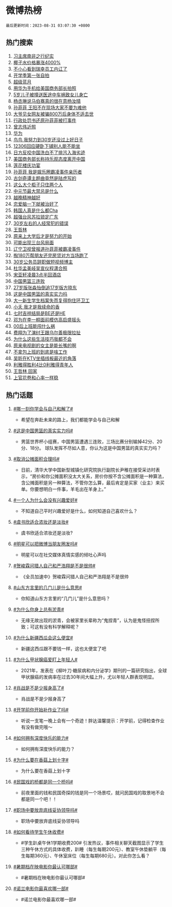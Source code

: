 # 微博热榜

`最后更新时间：2023-08-31 03:07:30 +0800`

## 热门搜索

1. [习主席南非之行纪实](https://m.weibo.cn/search?containerid=100103type%3D1%26t%3D10%26q%3D%23%E4%B9%A0%E4%B8%BB%E5%B8%AD%E5%8D%97%E9%9D%9E%E4%B9%8B%E8%A1%8C%E7%BA%AA%E5%AE%9E%23&stream_entry_id=51&isnewpage=1&extparam=seat%3D1%26c_type%3D51%26dgr%3D0%26stream_entry_id%3D51%26cate%3D10103%26pos%3D0%26filter_type%3Drealtimehot%26display_time%3D1693422448%26pre_seqid%3D169342244828602028185&luicode=10000011&lfid=106003type%253D25%2526t%253D3%2526disable_hot%253D1%2526filter_type%253Drealtimehot)
1. [椰子水价格暴涨4000%](https://m.weibo.cn/search?containerid=100103type%3D1%26t%3D10%26q%3D%23%E6%A4%B0%E5%AD%90%E6%B0%B4%E4%BB%B7%E6%A0%BC%E6%9A%B4%E6%B6%A84000%25%23&stream_entry_id=31&isnewpage=1&extparam=seat%3D1%26lcate%3D5001%26c_type%3D31%26flag%3D2%26q%3D%2523%25E6%25A4%25B0%25E5%25AD%2590%25E6%25B0%25B4%25E4%25BB%25B7%25E6%25A0%25BC%25E6%259A%25B4%25E6%25B6%25A84000%2525%2523%26dgr%3D0%26stream_entry_id%3D31%26realpos%3D1%26band_rank%3D1%26cate%3D5001%26pos%3D0%26filter_type%3Drealtimehot%26display_time%3D1693422448%26pre_seqid%3D169342244828602028185&luicode=10000011&lfid=106003type%253D25%2526t%253D3%2526disable_hot%253D1%2526filter_type%253Drealtimehot)
1. [不小心看到瑞幸员工内讧了](https://m.weibo.cn/search?containerid=100103type%3D1%26t%3D10%26q%3D%E4%B8%8D%E5%B0%8F%E5%BF%83%E7%9C%8B%E5%88%B0%E7%91%9E%E5%B9%B8%E5%91%98%E5%B7%A5%E5%86%85%E8%AE%A7%E4%BA%86&stream_entry_id=31&isnewpage=1&extparam=seat%3D1%26lcate%3D5001%26c_type%3D31%26flag%3D2%26q%3D%25E4%25B8%258D%25E5%25B0%258F%25E5%25BF%2583%25E7%259C%258B%25E5%2588%25B0%25E7%2591%259E%25E5%25B9%25B8%25E5%2591%2598%25E5%25B7%25A5%25E5%2586%2585%25E8%25AE%25A7%25E4%25BA%2586%26dgr%3D0%26stream_entry_id%3D31%26realpos%3D2%26band_rank%3D2%26cate%3D5001%26pos%3D1%26filter_type%3Drealtimehot%26display_time%3D1693422448%26pre_seqid%3D169342244828602028185&luicode=10000011&lfid=106003type%253D25%2526t%253D3%2526disable_hot%253D1%2526filter_type%253Drealtimehot)
1. [开学季第一张自拍](https://m.weibo.cn/search?containerid=100103type%3D1%26t%3D10%26q%3D%23%E5%BC%80%E5%AD%A6%E5%AD%A3%E7%AC%AC%E4%B8%80%E5%BC%A0%E8%87%AA%E6%8B%8D%23&stream_entry_id=31&isnewpage=1&extparam=seat%3D1%26lcate%3D5001%26c_type%3D31%26flag%3D0%26q%3D%2523%25E5%25BC%2580%25E5%25AD%25A6%25E5%25AD%25A3%25E7%25AC%25AC%25E4%25B8%2580%25E5%25BC%25A0%25E8%2587%25AA%25E6%258B%258D%2523%26dgr%3D0%26stream_entry_id%3D31%26realpos%3D3%26band_rank%3D3%26cate%3D5001%26pos%3D2%26filter_type%3Drealtimehot%26display_time%3D1693422448%26pre_seqid%3D169342244828602028185&luicode=10000011&lfid=106003type%253D25%2526t%253D3%2526disable_hot%253D1%2526filter_type%253Drealtimehot)
1. [超级蓝月](https://m.weibo.cn/search?containerid=100103type%3D1%26t%3D10%26q%3D%23%E8%B6%85%E7%BA%A7%E8%93%9D%E6%9C%88%23&stream_entry_id=31&isnewpage=1&extparam=seat%3D1%26lcate%3D5001%26c_type%3D31%26flag%3D16%26q%3D%2523%25E8%25B6%2585%25E7%25BA%25A7%25E8%2593%259D%25E6%259C%2588%2523%26dgr%3D0%26stream_entry_id%3D31%26realpos%3D4%26band_rank%3D4%26cate%3D5001%26pos%3D3%26filter_type%3Drealtimehot%26display_time%3D1693422448%26pre_seqid%3D169342244828602028185&luicode=10000011&lfid=106003type%253D25%2526t%253D3%2526disable_hot%253D1%2526filter_type%253Drealtimehot)
1. [用华为手机给美国商务部长拍照](https://m.weibo.cn/search?containerid=100103type%3D1%26t%3D10%26q%3D%23%E7%94%A8%E5%8D%8E%E4%B8%BA%E6%89%8B%E6%9C%BA%E7%BB%99%E7%BE%8E%E5%9B%BD%E5%95%86%E5%8A%A1%E9%83%A8%E9%95%BF%E6%8B%8D%E7%85%A7%23&stream_entry_id=31&isnewpage=1&extparam=seat%3D1%26lcate%3D5001%26c_type%3D31%26flag%3D0%26q%3D%2523%25E7%2594%25A8%25E5%258D%258E%25E4%25B8%25BA%25E6%2589%258B%25E6%259C%25BA%25E7%25BB%2599%25E7%25BE%258E%25E5%259B%25BD%25E5%2595%2586%25E5%258A%25A1%25E9%2583%25A8%25E9%2595%25BF%25E6%258B%258D%25E7%2585%25A7%2523%26dgr%3D0%26stream_entry_id%3D31%26realpos%3D5%26band_rank%3D5%26cate%3D5001%26pos%3D4%26filter_type%3Drealtimehot%26display_time%3D1693422448%26pre_seqid%3D169342244828602028185&luicode=10000011&lfid=106003type%253D25%2526t%253D3%2526disable_hot%253D1%2526filter_type%253Drealtimehot)
1. [5岁儿子被撞送医途中车祸致女儿身亡](https://m.weibo.cn/search?containerid=100103type%3D1%26t%3D10%26q%3D%235%E5%B2%81%E5%84%BF%E5%AD%90%E8%A2%AB%E6%92%9E%E9%80%81%E5%8C%BB%E9%80%94%E4%B8%AD%E8%BD%A6%E7%A5%B8%E8%87%B4%E5%A5%B3%E5%84%BF%E8%BA%AB%E4%BA%A1%23&stream_entry_id=31&isnewpage=1&extparam=seat%3D1%26lcate%3D5001%26c_type%3D31%26flag%3D2%26q%3D%25235%25E5%25B2%2581%25E5%2584%25BF%25E5%25AD%2590%25E8%25A2%25AB%25E6%2592%259E%25E9%2580%2581%25E5%258C%25BB%25E9%2580%2594%25E4%25B8%25AD%25E8%25BD%25A6%25E7%25A5%25B8%25E8%2587%25B4%25E5%25A5%25B3%25E5%2584%25BF%25E8%25BA%25AB%25E4%25BA%25A1%2523%26dgr%3D0%26stream_entry_id%3D31%26realpos%3D6%26band_rank%3D6%26cate%3D5001%26pos%3D5%26filter_type%3Drealtimehot%26display_time%3D1693422448%26pre_seqid%3D169342244828602028185&luicode=10000011&lfid=106003type%253D25%2526t%253D3%2526disable_hot%253D1%2526filter_type%253Drealtimehot)
1. [杨丞琳说马伯骞真的很在意杨汝晴](https://m.weibo.cn/search?containerid=100103type%3D1%26t%3D10%26q%3D%23%E6%9D%A8%E4%B8%9E%E7%90%B3%E8%AF%B4%E9%A9%AC%E4%BC%AF%E9%AA%9E%E7%9C%9F%E7%9A%84%E5%BE%88%E5%9C%A8%E6%84%8F%E6%9D%A8%E6%B1%9D%E6%99%B4%23&stream_entry_id=31&isnewpage=1&extparam=seat%3D1%26lcate%3D5001%26c_type%3D31%26flag%3D2%26q%3D%2523%25E6%259D%25A8%25E4%25B8%259E%25E7%2590%25B3%25E8%25AF%25B4%25E9%25A9%25AC%25E4%25BC%25AF%25E9%25AA%259E%25E7%259C%259F%25E7%259A%2584%25E5%25BE%2588%25E5%259C%25A8%25E6%2584%258F%25E6%259D%25A8%25E6%25B1%259D%25E6%2599%25B4%2523%26dgr%3D0%26stream_entry_id%3D31%26realpos%3D7%26band_rank%3D7%26cate%3D5001%26pos%3D6%26filter_type%3Drealtimehot%26display_time%3D1693422448%26pre_seqid%3D169342244828602028185&luicode=10000011&lfid=106003type%253D25%2526t%253D3%2526disable_hot%253D1%2526filter_type%253Drealtimehot)
1. [孙菲菲 王阳不在现场大家不要为难他](https://m.weibo.cn/search?containerid=100103type%3D1%26t%3D10%26q%3D%E5%AD%99%E8%8F%B2%E8%8F%B2+%E7%8E%8B%E9%98%B3%E4%B8%8D%E5%9C%A8%E7%8E%B0%E5%9C%BA%E5%A4%A7%E5%AE%B6%E4%B8%8D%E8%A6%81%E4%B8%BA%E9%9A%BE%E4%BB%96&stream_entry_id=31&isnewpage=1&extparam=seat%3D1%26lcate%3D5001%26c_type%3D31%26flag%3D0%26q%3D%25E5%25AD%2599%25E8%258F%25B2%25E8%258F%25B2%2520%25E7%258E%258B%25E9%2598%25B3%25E4%25B8%258D%25E5%259C%25A8%25E7%258E%25B0%25E5%259C%25BA%25E5%25A4%25A7%25E5%25AE%25B6%25E4%25B8%258D%25E8%25A6%2581%25E4%25B8%25BA%25E9%259A%25BE%25E4%25BB%2596%26dgr%3D0%26stream_entry_id%3D31%26realpos%3D8%26band_rank%3D8%26cate%3D5001%26pos%3D7%26filter_type%3Drealtimehot%26display_time%3D1693422448%26pre_seqid%3D169342244828602028185&luicode=10000011&lfid=106003type%253D25%2526t%253D3%2526disable_hot%253D1%2526filter_type%253Drealtimehot)
1. [大爷见女网友被骗800万后身体不适去世](https://m.weibo.cn/search?containerid=100103type%3D1%26t%3D10%26q%3D%23%E5%A4%A7%E7%88%B7%E8%A7%81%E5%A5%B3%E7%BD%91%E5%8F%8B%E8%A2%AB%E9%AA%97800%E4%B8%87%E5%90%8E%E8%BA%AB%E4%BD%93%E4%B8%8D%E9%80%82%E5%8E%BB%E4%B8%96%23&stream_entry_id=31&isnewpage=1&extparam=seat%3D1%26lcate%3D5001%26c_type%3D31%26flag%3D0%26q%3D%2523%25E5%25A4%25A7%25E7%2588%25B7%25E8%25A7%2581%25E5%25A5%25B3%25E7%25BD%2591%25E5%258F%258B%25E8%25A2%25AB%25E9%25AA%2597800%25E4%25B8%2587%25E5%2590%258E%25E8%25BA%25AB%25E4%25BD%2593%25E4%25B8%258D%25E9%2580%2582%25E5%258E%25BB%25E4%25B8%2596%2523%26dgr%3D0%26stream_entry_id%3D31%26realpos%3D9%26band_rank%3D9%26cate%3D5001%26pos%3D8%26filter_type%3Drealtimehot%26display_time%3D1693422448%26pre_seqid%3D169342244828602028185&luicode=10000011&lfid=106003type%253D25%2526t%253D3%2526disable_hot%253D1%2526filter_type%253Drealtimehot)
1. [行政处罚书还原孙菲菲被打事件](https://m.weibo.cn/search?containerid=100103type%3D1%26t%3D10%26q%3D%23%E8%A1%8C%E6%94%BF%E5%A4%84%E7%BD%9A%E4%B9%A6%E8%BF%98%E5%8E%9F%E5%AD%99%E8%8F%B2%E8%8F%B2%E8%A2%AB%E6%89%93%E4%BA%8B%E4%BB%B6%23&stream_entry_id=31&isnewpage=1&extparam=seat%3D1%26lcate%3D5001%26c_type%3D31%26flag%3D0%26q%3D%2523%25E8%25A1%258C%25E6%2594%25BF%25E5%25A4%2584%25E7%25BD%259A%25E4%25B9%25A6%25E8%25BF%2598%25E5%258E%259F%25E5%25AD%2599%25E8%258F%25B2%25E8%258F%25B2%25E8%25A2%25AB%25E6%2589%2593%25E4%25BA%258B%25E4%25BB%25B6%2523%26dgr%3D0%26stream_entry_id%3D31%26realpos%3D10%26band_rank%3D10%26cate%3D5001%26pos%3D9%26filter_type%3Drealtimehot%26display_time%3D1693422448%26pre_seqid%3D169342244828602028185&luicode=10000011&lfid=106003type%253D25%2526t%253D3%2526disable_hot%253D1%2526filter_type%253Drealtimehot)
1. [曾志伟近照](https://m.weibo.cn/search?containerid=100103type%3D1%26t%3D10%26q%3D%E6%9B%BE%E5%BF%97%E4%BC%9F%E8%BF%91%E7%85%A7&stream_entry_id=31&isnewpage=1&extparam=seat%3D1%26lcate%3D5001%26c_type%3D31%26flag%3D2%26q%3D%25E6%259B%25BE%25E5%25BF%2597%25E4%25BC%259F%25E8%25BF%2591%25E7%2585%25A7%26dgr%3D0%26stream_entry_id%3D31%26realpos%3D11%26band_rank%3D11%26cate%3D5001%26pos%3D10%26filter_type%3Drealtimehot%26display_time%3D1693422448%26pre_seqid%3D169342244828602028185&luicode=10000011&lfid=106003type%253D25%2526t%253D3%2526disable_hot%253D1%2526filter_type%253Drealtimehot)
1. [华为](https://m.weibo.cn/search?containerid=100103type%3D1%26t%3D10%26q%3D%E5%8D%8E%E4%B8%BA&stream_entry_id=31&isnewpage=1&extparam=seat%3D1%26lcate%3D5001%26c_type%3D31%26flag%3D0%26q%3D%25E5%258D%258E%25E4%25B8%25BA%26dgr%3D0%26stream_entry_id%3D31%26realpos%3D12%26band_rank%3D12%26cate%3D5001%26pos%3D11%26filter_type%3Drealtimehot%26display_time%3D1693422448%26pre_seqid%3D169342244828602028185&luicode=10000011&lfid=106003type%253D25%2526t%253D3%2526disable_hot%253D1%2526filter_type%253Drealtimehot)
1. [鸟鸟 我努力到30岁还没过上好日子](https://m.weibo.cn/search?containerid=100103type%3D1%26t%3D10%26q%3D%E9%B8%9F%E9%B8%9F+%E6%88%91%E5%8A%AA%E5%8A%9B%E5%88%B030%E5%B2%81%E8%BF%98%E6%B2%A1%E8%BF%87%E4%B8%8A%E5%A5%BD%E6%97%A5%E5%AD%90&stream_entry_id=31&isnewpage=1&extparam=seat%3D1%26lcate%3D5001%26c_type%3D31%26flag%3D0%26q%3D%25E9%25B8%259F%25E9%25B8%259F%2520%25E6%2588%2591%25E5%258A%25AA%25E5%258A%259B%25E5%2588%25B030%25E5%25B2%2581%25E8%25BF%2598%25E6%25B2%25A1%25E8%25BF%2587%25E4%25B8%258A%25E5%25A5%25BD%25E6%2597%25A5%25E5%25AD%2590%26dgr%3D0%26stream_entry_id%3D31%26realpos%3D13%26band_rank%3D13%26cate%3D5001%26pos%3D12%26filter_type%3Drealtimehot%26display_time%3D1693422448%26pre_seqid%3D169342244828602028185&luicode=10000011&lfid=106003type%253D25%2526t%253D3%2526disable_hot%253D1%2526filter_type%253Drealtimehot)
1. [12306回应硬卧下铺别人能不能坐](https://m.weibo.cn/search?containerid=100103type%3D1%26t%3D10%26q%3D%2312306%E5%9B%9E%E5%BA%94%E7%A1%AC%E5%8D%A7%E4%B8%8B%E9%93%BA%E5%88%AB%E4%BA%BA%E8%83%BD%E4%B8%8D%E8%83%BD%E5%9D%90%23&stream_entry_id=31&isnewpage=1&extparam=seat%3D1%26lcate%3D5001%26c_type%3D31%26flag%3D0%26q%3D%252312306%25E5%259B%259E%25E5%25BA%2594%25E7%25A1%25AC%25E5%258D%25A7%25E4%25B8%258B%25E9%2593%25BA%25E5%2588%25AB%25E4%25BA%25BA%25E8%2583%25BD%25E4%25B8%258D%25E8%2583%25BD%25E5%259D%2590%2523%26dgr%3D0%26stream_entry_id%3D31%26realpos%3D14%26band_rank%3D14%26cate%3D5001%26pos%3D13%26filter_type%3Drealtimehot%26display_time%3D1693422448%26pre_seqid%3D169342244828602028185&luicode=10000011&lfid=106003type%253D25%2526t%253D3%2526disable_hot%253D1%2526filter_type%253Drealtimehot)
1. [日方反咬中国洗白不了排污入海劣迹](https://m.weibo.cn/search?containerid=100103type%3D1%26t%3D10%26q%3D%23%E6%97%A5%E6%96%B9%E5%8F%8D%E5%92%AC%E4%B8%AD%E5%9B%BD%E6%B4%97%E7%99%BD%E4%B8%8D%E4%BA%86%E6%8E%92%E6%B1%A1%E5%85%A5%E6%B5%B7%E5%8A%A3%E8%BF%B9%23&stream_entry_id=31&isnewpage=1&extparam=seat%3D1%26lcate%3D5001%26c_type%3D31%26flag%3D0%26q%3D%2523%25E6%2597%25A5%25E6%2596%25B9%25E5%258F%258D%25E5%2592%25AC%25E4%25B8%25AD%25E5%259B%25BD%25E6%25B4%2597%25E7%2599%25BD%25E4%25B8%258D%25E4%25BA%2586%25E6%258E%2592%25E6%25B1%25A1%25E5%2585%25A5%25E6%25B5%25B7%25E5%258A%25A3%25E8%25BF%25B9%2523%26dgr%3D0%26stream_entry_id%3D31%26realpos%3D15%26band_rank%3D15%26cate%3D5001%26pos%3D14%26filter_type%3Drealtimehot%26display_time%3D1693422448%26pre_seqid%3D169342244828602028185&luicode=10000011&lfid=106003type%253D25%2526t%253D3%2526disable_hot%253D1%2526filter_type%253Drealtimehot)
1. [美国商务部长称持乐观态度离开中国](https://m.weibo.cn/search?containerid=100103type%3D1%26t%3D10%26q%3D%23%E7%BE%8E%E5%9B%BD%E5%95%86%E5%8A%A1%E9%83%A8%E9%95%BF%E7%A7%B0%E6%8C%81%E4%B9%90%E8%A7%82%E6%80%81%E5%BA%A6%E7%A6%BB%E5%BC%80%E4%B8%AD%E5%9B%BD%23&stream_entry_id=31&isnewpage=1&extparam=seat%3D1%26lcate%3D5001%26c_type%3D31%26flag%3D0%26q%3D%2523%25E7%25BE%258E%25E5%259B%25BD%25E5%2595%2586%25E5%258A%25A1%25E9%2583%25A8%25E9%2595%25BF%25E7%25A7%25B0%25E6%258C%2581%25E4%25B9%2590%25E8%25A7%2582%25E6%2580%2581%25E5%25BA%25A6%25E7%25A6%25BB%25E5%25BC%2580%25E4%25B8%25AD%25E5%259B%25BD%2523%26dgr%3D0%26stream_entry_id%3D31%26realpos%3D16%26band_rank%3D16%26cate%3D5001%26pos%3D15%26filter_type%3Drealtimehot%26display_time%3D1693422448%26pre_seqid%3D169342244828602028185&luicode=10000011&lfid=106003type%253D25%2526t%253D3%2526disable_hot%253D1%2526filter_type%253Drealtimehot)
1. [莲花楼庆功宴](https://m.weibo.cn/search?containerid=100103type%3D1%26t%3D10%26q%3D%E8%8E%B2%E8%8A%B1%E6%A5%BC%E5%BA%86%E5%8A%9F%E5%AE%B4&stream_entry_id=31&isnewpage=1&extparam=seat%3D1%26lcate%3D5001%26c_type%3D31%26flag%3D0%26q%3D%25E8%258E%25B2%25E8%258A%25B1%25E6%25A5%25BC%25E5%25BA%2586%25E5%258A%259F%25E5%25AE%25B4%26dgr%3D0%26stream_entry_id%3D31%26realpos%3D17%26band_rank%3D17%26cate%3D5001%26pos%3D16%26filter_type%3Drealtimehot%26display_time%3D1693422448%26pre_seqid%3D169342244828602028185&luicode=10000011&lfid=106003type%253D25%2526t%253D3%2526disable_hot%253D1%2526filter_type%253Drealtimehot)
1. [孙菲菲 我是娱乐圈霸凌事件亲历者](https://m.weibo.cn/search?containerid=100103type%3D1%26t%3D10%26q%3D%E5%AD%99%E8%8F%B2%E8%8F%B2+%E6%88%91%E6%98%AF%E5%A8%B1%E4%B9%90%E5%9C%88%E9%9C%B8%E5%87%8C%E4%BA%8B%E4%BB%B6%E4%BA%B2%E5%8E%86%E8%80%85&stream_entry_id=31&isnewpage=1&extparam=seat%3D1%26lcate%3D5001%26c_type%3D31%26flag%3D0%26q%3D%25E5%25AD%2599%25E8%258F%25B2%25E8%258F%25B2%2520%25E6%2588%2591%25E6%2598%25AF%25E5%25A8%25B1%25E4%25B9%2590%25E5%259C%2588%25E9%259C%25B8%25E5%2587%258C%25E4%25BA%258B%25E4%25BB%25B6%25E4%25BA%25B2%25E5%258E%2586%25E8%2580%2585%26dgr%3D0%26stream_entry_id%3D31%26realpos%3D18%26band_rank%3D18%26cate%3D5001%26pos%3D17%26filter_type%3Drealtimehot%26display_time%3D1693422448%26pre_seqid%3D169342244828602028185&luicode=10000011&lfid=106003type%253D25%2526t%253D3%2526disable_hot%253D1%2526filter_type%253Drealtimehot)
1. [古剑奇谭主题曲竟然是陆虎写的](https://m.weibo.cn/search?containerid=100103type%3D1%26t%3D10%26q%3D%E5%8F%A4%E5%89%91%E5%A5%87%E8%B0%AD%E4%B8%BB%E9%A2%98%E6%9B%B2%E7%AB%9F%E7%84%B6%E6%98%AF%E9%99%86%E8%99%8E%E5%86%99%E7%9A%84&stream_entry_id=31&isnewpage=1&extparam=seat%3D1%26lcate%3D5001%26c_type%3D31%26flag%3D0%26q%3D%25E5%258F%25A4%25E5%2589%2591%25E5%25A5%2587%25E8%25B0%25AD%25E4%25B8%25BB%25E9%25A2%2598%25E6%259B%25B2%25E7%25AB%259F%25E7%2584%25B6%25E6%2598%25AF%25E9%2599%2586%25E8%2599%258E%25E5%2586%2599%25E7%259A%2584%26dgr%3D0%26stream_entry_id%3D31%26realpos%3D19%26band_rank%3D19%26cate%3D5001%26pos%3D18%26filter_type%3Drealtimehot%26display_time%3D1693422448%26pre_seqid%3D169342244828602028185&luicode=10000011&lfid=106003type%253D25%2526t%253D3%2526disable_hot%253D1%2526filter_type%253Drealtimehot)
1. [这么大个柜子只住两个人](https://m.weibo.cn/search?containerid=100103type%3D1%26t%3D10%26q%3D%23%E8%BF%99%E4%B9%88%E5%A4%A7%E4%B8%AA%E6%9F%9C%E5%AD%90%E5%8F%AA%E4%BD%8F%E4%B8%A4%E4%B8%AA%E4%BA%BA%23&stream_entry_id=31&isnewpage=1&extparam=seat%3D1%26lcate%3D5001%26c_type%3D31%26flag%3D0%26q%3D%2523%25E8%25BF%2599%25E4%25B9%2588%25E5%25A4%25A7%25E4%25B8%25AA%25E6%259F%259C%25E5%25AD%2590%25E5%258F%25AA%25E4%25BD%258F%25E4%25B8%25A4%25E4%25B8%25AA%25E4%25BA%25BA%2523%26dgr%3D0%26stream_entry_id%3D31%26realpos%3D20%26band_rank%3D20%26cate%3D5001%26pos%3D19%26filter_type%3Drealtimehot%26display_time%3D1693422448%26pre_seqid%3D169342244828602028185&luicode=10000011&lfid=106003type%253D25%2526t%253D3%2526disable_hot%253D1%2526filter_type%253Drealtimehot)
1. [中元节最大禁忌是什么](https://m.weibo.cn/search?containerid=100103type%3D1%26t%3D10%26q%3D%E4%B8%AD%E5%85%83%E8%8A%82%E6%9C%80%E5%A4%A7%E7%A6%81%E5%BF%8C%E6%98%AF%E4%BB%80%E4%B9%88&stream_entry_id=31&isnewpage=1&extparam=seat%3D1%26lcate%3D5001%26c_type%3D31%26flag%3D0%26q%3D%25E4%25B8%25AD%25E5%2585%2583%25E8%258A%2582%25E6%259C%2580%25E5%25A4%25A7%25E7%25A6%2581%25E5%25BF%258C%25E6%2598%25AF%25E4%25BB%2580%25E4%25B9%2588%26dgr%3D0%26stream_entry_id%3D31%26realpos%3D21%26band_rank%3D21%26cate%3D5001%26pos%3D20%26filter_type%3Drealtimehot%26display_time%3D1693422448%26pre_seqid%3D169342244828602028185&luicode=10000011&lfid=106003type%253D25%2526t%253D3%2526disable_hot%253D1%2526filter_type%253Drealtimehot)
1. [越晚精神越好](https://m.weibo.cn/search?containerid=100103type%3D1%26t%3D10%26q%3D%E8%B6%8A%E6%99%9A%E7%B2%BE%E7%A5%9E%E8%B6%8A%E5%A5%BD&stream_entry_id=31&isnewpage=1&extparam=seat%3D1%26lcate%3D5001%26c_type%3D31%26flag%3D0%26q%3D%25E8%25B6%258A%25E6%2599%259A%25E7%25B2%25BE%25E7%25A5%259E%25E8%25B6%258A%25E5%25A5%25BD%26dgr%3D0%26stream_entry_id%3D31%26realpos%3D22%26band_rank%3D22%26cate%3D5001%26pos%3D21%26filter_type%3Drealtimehot%26display_time%3D1693422448%26pre_seqid%3D169342244828602028185&luicode=10000011&lfid=106003type%253D25%2526t%253D3%2526disable_hot%253D1%2526filter_type%253Drealtimehot)
1. [恋爱脑一下就被治好了](https://m.weibo.cn/search?containerid=100103type%3D1%26t%3D10%26q%3D%E6%81%8B%E7%88%B1%E8%84%91%E4%B8%80%E4%B8%8B%E5%B0%B1%E8%A2%AB%E6%B2%BB%E5%A5%BD%E4%BA%86&stream_entry_id=31&isnewpage=1&extparam=seat%3D1%26lcate%3D5001%26c_type%3D31%26flag%3D0%26q%3D%25E6%2581%258B%25E7%2588%25B1%25E8%2584%2591%25E4%25B8%2580%25E4%25B8%258B%25E5%25B0%25B1%25E8%25A2%25AB%25E6%25B2%25BB%25E5%25A5%25BD%25E4%25BA%2586%26dgr%3D0%26stream_entry_id%3D31%26realpos%3D23%26band_rank%3D23%26cate%3D5001%26pos%3D22%26filter_type%3Drealtimehot%26display_time%3D1693422448%26pre_seqid%3D169342244828602028185&luicode=10000011&lfid=106003type%253D25%2526t%253D3%2526disable_hot%253D1%2526filter_type%253Drealtimehot)
1. [韩国人真是什么都Cha](https://m.weibo.cn/search?containerid=100103type%3D1%26t%3D10%26q%3D%E9%9F%A9%E5%9B%BD%E4%BA%BA%E7%9C%9F%E6%98%AF%E4%BB%80%E4%B9%88%E9%83%BDCha&stream_entry_id=31&isnewpage=1&extparam=seat%3D1%26lcate%3D5001%26c_type%3D31%26flag%3D0%26q%3D%25E9%259F%25A9%25E5%259B%25BD%25E4%25BA%25BA%25E7%259C%259F%25E6%2598%25AF%25E4%25BB%2580%25E4%25B9%2588%25E9%2583%25BDCha%26dgr%3D0%26stream_entry_id%3D31%26realpos%3D24%26band_rank%3D24%26cate%3D5001%26pos%3D23%26filter_type%3Drealtimehot%26display_time%3D1693422448%26pre_seqid%3D169342244828602028185&luicode=10000011&lfid=106003type%253D25%2526t%253D3%2526disable_hot%253D1%2526filter_type%253Drealtimehot)
1. [超强台风苏拉锁定广东](https://m.weibo.cn/search?containerid=100103type%3D1%26t%3D10%26q%3D%23%E8%B6%85%E5%BC%BA%E5%8F%B0%E9%A3%8E%E8%8B%8F%E6%8B%89%E9%94%81%E5%AE%9A%E5%B9%BF%E4%B8%9C%23&stream_entry_id=31&isnewpage=1&extparam=seat%3D1%26lcate%3D5001%26c_type%3D31%26flag%3D0%26q%3D%2523%25E8%25B6%2585%25E5%25BC%25BA%25E5%258F%25B0%25E9%25A3%258E%25E8%258B%258F%25E6%258B%2589%25E9%2594%2581%25E5%25AE%259A%25E5%25B9%25BF%25E4%25B8%259C%2523%26dgr%3D0%26stream_entry_id%3D31%26realpos%3D25%26band_rank%3D25%26cate%3D5001%26pos%3D24%26filter_type%3Drealtimehot%26display_time%3D1693422448%26pre_seqid%3D169342244828602028185&luicode=10000011&lfid=106003type%253D25%2526t%253D3%2526disable_hot%253D1%2526filter_type%253Drealtimehot)
1. [30岁左右的人经常犯的错误](https://m.weibo.cn/search?containerid=100103type%3D1%26t%3D10%26q%3D30%E5%B2%81%E5%B7%A6%E5%8F%B3%E7%9A%84%E4%BA%BA%E7%BB%8F%E5%B8%B8%E7%8A%AF%E7%9A%84%E9%94%99%E8%AF%AF&stream_entry_id=31&isnewpage=1&extparam=seat%3D1%26lcate%3D5001%26c_type%3D31%26flag%3D0%26q%3D30%25E5%25B2%2581%25E5%25B7%25A6%25E5%258F%25B3%25E7%259A%2584%25E4%25BA%25BA%25E7%25BB%258F%25E5%25B8%25B8%25E7%258A%25AF%25E7%259A%2584%25E9%2594%2599%25E8%25AF%25AF%26dgr%3D0%26stream_entry_id%3D31%26realpos%3D26%26band_rank%3D26%26cate%3D5001%26pos%3D25%26filter_type%3Drealtimehot%26display_time%3D1693422448%26pre_seqid%3D169342244828602028185&luicode=10000011&lfid=106003type%253D25%2526t%253D3%2526disable_hot%253D1%2526filter_type%253Drealtimehot)
1. [王哲林](https://m.weibo.cn/search?containerid=100103type%3D1%26t%3D10%26q%3D%E7%8E%8B%E5%93%B2%E6%9E%97&stream_entry_id=31&isnewpage=1&extparam=seat%3D1%26lcate%3D5001%26c_type%3D31%26flag%3D0%26q%3D%25E7%258E%258B%25E5%2593%25B2%25E6%259E%2597%26dgr%3D0%26stream_entry_id%3D31%26realpos%3D27%26band_rank%3D27%26cate%3D5001%26pos%3D26%26filter_type%3Drealtimehot%26display_time%3D1693422448%26pre_seqid%3D169342244828602028185&luicode=10000011&lfid=106003type%253D25%2526t%253D3%2526disable_hot%253D1%2526filter_type%253Drealtimehot)
1. [原来上大学后才是努力的开始](https://m.weibo.cn/search?containerid=100103type%3D1%26t%3D10%26q%3D%23%E5%8E%9F%E6%9D%A5%E4%B8%8A%E5%A4%A7%E5%AD%A6%E5%90%8E%E6%89%8D%E6%98%AF%E5%8A%AA%E5%8A%9B%E7%9A%84%E5%BC%80%E5%A7%8B%23&stream_entry_id=31&isnewpage=1&extparam=seat%3D1%26lcate%3D5001%26c_type%3D31%26flag%3D1%26q%3D%2523%25E5%258E%259F%25E6%259D%25A5%25E4%25B8%258A%25E5%25A4%25A7%25E5%25AD%25A6%25E5%2590%258E%25E6%2589%258D%25E6%2598%25AF%25E5%258A%25AA%25E5%258A%259B%25E7%259A%2584%25E5%25BC%2580%25E5%25A7%258B%2523%26dgr%3D0%26stream_entry_id%3D31%26realpos%3D28%26band_rank%3D28%26cate%3D5001%26pos%3D27%26filter_type%3Drealtimehot%26display_time%3D1693422448%26pre_seqid%3D169342244828602028185&luicode=10000011&lfid=106003type%253D25%2526t%253D3%2526disable_hot%253D1%2526filter_type%253Drealtimehot)
1. [可能出现三台风局面](https://m.weibo.cn/search?containerid=100103type%3D1%26t%3D10%26q%3D%23%E5%8F%AF%E8%83%BD%E5%87%BA%E7%8E%B0%E4%B8%89%E5%8F%B0%E9%A3%8E%E5%B1%80%E9%9D%A2%23&stream_entry_id=31&isnewpage=1&extparam=seat%3D1%26lcate%3D5001%26c_type%3D31%26flag%3D0%26q%3D%2523%25E5%258F%25AF%25E8%2583%25BD%25E5%2587%25BA%25E7%258E%25B0%25E4%25B8%2589%25E5%258F%25B0%25E9%25A3%258E%25E5%25B1%2580%25E9%259D%25A2%2523%26dgr%3D0%26stream_entry_id%3D31%26realpos%3D29%26band_rank%3D29%26cate%3D5001%26pos%3D28%26filter_type%3Drealtimehot%26display_time%3D1693422448%26pre_seqid%3D169342244828602028185&luicode=10000011&lfid=106003type%253D25%2526t%253D3%2526disable_hot%253D1%2526filter_type%253Drealtimehot)
1. [辽宁卫视曾报道孙菲菲被霸凌事件](https://m.weibo.cn/search?containerid=100103type%3D1%26t%3D10%26q%3D%23%E8%BE%BD%E5%AE%81%E5%8D%AB%E8%A7%86%E6%9B%BE%E6%8A%A5%E9%81%93%E5%AD%99%E8%8F%B2%E8%8F%B2%E8%A2%AB%E9%9C%B8%E5%87%8C%E4%BA%8B%E4%BB%B6%23&stream_entry_id=31&isnewpage=1&extparam=seat%3D1%26lcate%3D5001%26c_type%3D31%26flag%3D0%26q%3D%2523%25E8%25BE%25BD%25E5%25AE%2581%25E5%258D%25AB%25E8%25A7%2586%25E6%259B%25BE%25E6%258A%25A5%25E9%2581%2593%25E5%25AD%2599%25E8%258F%25B2%25E8%258F%25B2%25E8%25A2%25AB%25E9%259C%25B8%25E5%2587%258C%25E4%25BA%258B%25E4%25BB%25B6%2523%26dgr%3D0%26stream_entry_id%3D31%26realpos%3D30%26band_rank%3D30%26cate%3D5001%26pos%3D29%26filter_type%3Drealtimehot%26display_time%3D1693422448%26pre_seqid%3D169342244828602028185&luicode=10000011&lfid=106003type%253D25%2526t%253D3%2526disable_hot%253D1%2526filter_type%253Drealtimehot)
1. [掏180万帮朋友还完房贷对方当场跑了](https://m.weibo.cn/search?containerid=100103type%3D1%26t%3D10%26q%3D%23%E6%8E%8F180%E4%B8%87%E5%B8%AE%E6%9C%8B%E5%8F%8B%E8%BF%98%E5%AE%8C%E6%88%BF%E8%B4%B7%E5%AF%B9%E6%96%B9%E5%BD%93%E5%9C%BA%E8%B7%91%E4%BA%86%23&stream_entry_id=31&isnewpage=1&extparam=seat%3D1%26lcate%3D5001%26c_type%3D31%26flag%3D0%26q%3D%2523%25E6%258E%258F180%25E4%25B8%2587%25E5%25B8%25AE%25E6%259C%258B%25E5%258F%258B%25E8%25BF%2598%25E5%25AE%258C%25E6%2588%25BF%25E8%25B4%25B7%25E5%25AF%25B9%25E6%2596%25B9%25E5%25BD%2593%25E5%259C%25BA%25E8%25B7%2591%25E4%25BA%2586%2523%26dgr%3D0%26stream_entry_id%3D31%26realpos%3D31%26band_rank%3D31%26cate%3D5001%26pos%3D30%26filter_type%3Drealtimehot%26display_time%3D1693422448%26pre_seqid%3D169342244828602028185&luicode=10000011&lfid=106003type%253D25%2526t%253D3%2526disable_hot%253D1%2526filter_type%253Drealtimehot)
1. [30岁公务员辞职做短视频博主](https://m.weibo.cn/search?containerid=100103type%3D1%26t%3D10%26q%3D%2330%E5%B2%81%E5%85%AC%E5%8A%A1%E5%91%98%E8%BE%9E%E8%81%8C%E5%81%9A%E7%9F%AD%E8%A7%86%E9%A2%91%E5%8D%9A%E4%B8%BB%23&stream_entry_id=31&isnewpage=1&extparam=seat%3D1%26lcate%3D5001%26c_type%3D31%26flag%3D32768%26q%3D%252330%25E5%25B2%2581%25E5%2585%25AC%25E5%258A%25A1%25E5%2591%2598%25E8%25BE%259E%25E8%2581%258C%25E5%2581%259A%25E7%259F%25AD%25E8%25A7%2586%25E9%25A2%2591%25E5%258D%259A%25E4%25B8%25BB%2523%26dgr%3D0%26stream_entry_id%3D31%26realpos%3D32%26band_rank%3D32%26cate%3D5001%26pos%3D31%26filter_type%3Drealtimehot%26display_time%3D1693422448%26pre_seqid%3D169342244828602028185&luicode=10000011&lfid=106003type%253D25%2526t%253D3%2526disable_hot%253D1%2526filter_type%253Drealtimehot)
1. [杜华孟美岐吴宣仪程潇合照](https://m.weibo.cn/search?containerid=100103type%3D1%26t%3D10%26q%3D%23%E6%9D%9C%E5%8D%8E%E5%AD%9F%E7%BE%8E%E5%B2%90%E5%90%B4%E5%AE%A3%E4%BB%AA%E7%A8%8B%E6%BD%87%E5%90%88%E7%85%A7%23&stream_entry_id=31&isnewpage=1&extparam=seat%3D1%26lcate%3D5001%26c_type%3D31%26flag%3D0%26q%3D%2523%25E6%259D%259C%25E5%258D%258E%25E5%25AD%259F%25E7%25BE%258E%25E5%25B2%2590%25E5%2590%25B4%25E5%25AE%25A3%25E4%25BB%25AA%25E7%25A8%258B%25E6%25BD%2587%25E5%2590%2588%25E7%2585%25A7%2523%26dgr%3D0%26stream_entry_id%3D31%26realpos%3D33%26band_rank%3D33%26cate%3D5001%26pos%3D32%26filter_type%3Drealtimehot%26display_time%3D1693422448%26pre_seqid%3D169342244828602028185&luicode=10000011&lfid=106003type%253D25%2526t%253D3%2526disable_hot%253D1%2526filter_type%253Drealtimehot)
1. [宋亚轩凌晨3点半回酒店](https://m.weibo.cn/search?containerid=100103type%3D1%26t%3D10%26q%3D%23%E5%AE%8B%E4%BA%9A%E8%BD%A9%E5%87%8C%E6%99%A83%E7%82%B9%E5%8D%8A%E5%9B%9E%E9%85%92%E5%BA%97%23&stream_entry_id=31&isnewpage=1&extparam=seat%3D1%26lcate%3D5001%26c_type%3D31%26flag%3D0%26q%3D%2523%25E5%25AE%258B%25E4%25BA%259A%25E8%25BD%25A9%25E5%2587%258C%25E6%2599%25A83%25E7%2582%25B9%25E5%258D%258A%25E5%259B%259E%25E9%2585%2592%25E5%25BA%2597%2523%26dgr%3D0%26stream_entry_id%3D31%26realpos%3D34%26band_rank%3D34%26cate%3D5001%26pos%3D33%26filter_type%3Drealtimehot%26display_time%3D1693422448%26pre_seqid%3D169342244828602028185&luicode=10000011&lfid=106003type%253D25%2526t%253D3%2526disable_hot%253D1%2526filter_type%253Drealtimehot)
1. [中国男篮三连败](https://m.weibo.cn/search?containerid=100103type%3D1%26t%3D10%26q%3D%23%E4%B8%AD%E5%9B%BD%E7%94%B7%E7%AF%AE%E4%B8%89%E8%BF%9E%E8%B4%A5%23&stream_entry_id=31&isnewpage=1&extparam=seat%3D1%26lcate%3D5001%26c_type%3D31%26flag%3D0%26q%3D%2523%25E4%25B8%25AD%25E5%259B%25BD%25E7%2594%25B7%25E7%25AF%25AE%25E4%25B8%2589%25E8%25BF%259E%25E8%25B4%25A5%2523%26dgr%3D0%26stream_entry_id%3D31%26realpos%3D35%26band_rank%3D35%26cate%3D5001%26pos%3D34%26filter_type%3Drealtimehot%26display_time%3D1693422448%26pre_seqid%3D169342244828602028185&luicode=10000011&lfid=106003type%253D25%2526t%253D3%2526disable_hot%253D1%2526filter_type%253Drealtimehot)
1. [27岁版张淼怡倒追17岁版方晓东](https://m.weibo.cn/search?containerid=100103type%3D1%26t%3D10%26q%3D%2327%E5%B2%81%E7%89%88%E5%BC%A0%E6%B7%BC%E6%80%A1%E5%80%92%E8%BF%BD17%E5%B2%81%E7%89%88%E6%96%B9%E6%99%93%E4%B8%9C%23&stream_entry_id=31&isnewpage=1&extparam=seat%3D1%26lcate%3D5001%26c_type%3D31%26flag%3D0%26q%3D%252327%25E5%25B2%2581%25E7%2589%2588%25E5%25BC%25A0%25E6%25B7%25BC%25E6%2580%25A1%25E5%2580%2592%25E8%25BF%25BD17%25E5%25B2%2581%25E7%2589%2588%25E6%2596%25B9%25E6%2599%2593%25E4%25B8%259C%2523%26dgr%3D0%26stream_entry_id%3D31%26realpos%3D36%26band_rank%3D36%26cate%3D5001%26pos%3D35%26filter_type%3Drealtimehot%26display_time%3D1693422448%26pre_seqid%3D169342244828602028185&luicode=10000011&lfid=106003type%253D25%2526t%253D3%2526disable_hot%253D1%2526filter_type%253Drealtimehot)
1. [这是中国男篮的真实实力吗](https://m.weibo.cn/search?containerid=100103type%3D1%26t%3D10%26q%3D%23%E8%BF%99%E6%98%AF%E4%B8%AD%E5%9B%BD%E7%94%B7%E7%AF%AE%E7%9A%84%E7%9C%9F%E5%AE%9E%E5%AE%9E%E5%8A%9B%E5%90%97%23&stream_entry_id=31&isnewpage=1&extparam=seat%3D1%26lcate%3D5001%26c_type%3D31%26flag%3D1%26q%3D%2523%25E8%25BF%2599%25E6%2598%25AF%25E4%25B8%25AD%25E5%259B%25BD%25E7%2594%25B7%25E7%25AF%25AE%25E7%259A%2584%25E7%259C%259F%25E5%25AE%259E%25E5%25AE%259E%25E5%258A%259B%25E5%2590%2597%2523%26dgr%3D0%26stream_entry_id%3D31%26realpos%3D37%26band_rank%3D37%26cate%3D5001%26pos%3D36%26filter_type%3Drealtimehot%26display_time%3D1693422448%26pre_seqid%3D169342244828602028185&luicode=10000011&lfid=106003type%253D25%2526t%253D3%2526disable_hot%253D1%2526filter_type%253Drealtimehot)
1. [大一新生学生档案失而复得抱住环卫工](https://m.weibo.cn/search?containerid=100103type%3D1%26t%3D10%26q%3D%23%E5%A4%A7%E4%B8%80%E6%96%B0%E7%94%9F%E5%AD%A6%E7%94%9F%E6%A1%A3%E6%A1%88%E5%A4%B1%E8%80%8C%E5%A4%8D%E5%BE%97%E6%8A%B1%E4%BD%8F%E7%8E%AF%E5%8D%AB%E5%B7%A5%23&stream_entry_id=31&isnewpage=1&extparam=seat%3D1%26lcate%3D5001%26c_type%3D31%26flag%3D32768%26q%3D%2523%25E5%25A4%25A7%25E4%25B8%2580%25E6%2596%25B0%25E7%2594%259F%25E5%25AD%25A6%25E7%2594%259F%25E6%25A1%25A3%25E6%25A1%2588%25E5%25A4%25B1%25E8%2580%258C%25E5%25A4%258D%25E5%25BE%2597%25E6%258A%25B1%25E4%25BD%258F%25E7%258E%25AF%25E5%258D%25AB%25E5%25B7%25A5%2523%26dgr%3D0%26stream_entry_id%3D31%26realpos%3D38%26band_rank%3D38%26cate%3D5001%26pos%3D37%26filter_type%3Drealtimehot%26display_time%3D1693422448%26pre_seqid%3D169342244828602028185&luicode=10000011&lfid=106003type%253D25%2526t%253D3%2526disable_hot%253D1%2526filter_type%253Drealtimehot)
1. [小夭 我才是我续命的香](https://m.weibo.cn/search?containerid=100103type%3D1%26t%3D10%26q%3D%E5%B0%8F%E5%A4%AD+%E6%88%91%E6%89%8D%E6%98%AF%E6%88%91%E7%BB%AD%E5%91%BD%E7%9A%84%E9%A6%99&stream_entry_id=31&isnewpage=1&extparam=seat%3D1%26lcate%3D5001%26c_type%3D31%26flag%3D0%26q%3D%25E5%25B0%258F%25E5%25A4%25AD%2520%25E6%2588%2591%25E6%2589%258D%25E6%2598%25AF%25E6%2588%2591%25E7%25BB%25AD%25E5%2591%25BD%25E7%259A%2584%25E9%25A6%2599%26dgr%3D0%26stream_entry_id%3D31%26realpos%3D39%26band_rank%3D39%26cate%3D5001%26pos%3D38%26filter_type%3Drealtimehot%26display_time%3D1693422448%26pre_seqid%3D169342244828602028185&luicode=10000011&lfid=106003type%253D25%2526t%253D3%2526disable_hot%253D1%2526filter_type%253Drealtimehot)
1. [七时吉祥结局是BE还是HE](https://m.weibo.cn/search?containerid=100103type%3D1%26t%3D10%26q%3D%23%E4%B8%83%E6%97%B6%E5%90%89%E7%A5%A5%E7%BB%93%E5%B1%80%E6%98%AFBE%E8%BF%98%E6%98%AFHE%23&stream_entry_id=31&isnewpage=1&extparam=seat%3D1%26lcate%3D5001%26c_type%3D31%26flag%3D1%26q%3D%2523%25E4%25B8%2583%25E6%2597%25B6%25E5%2590%2589%25E7%25A5%25A5%25E7%25BB%2593%25E5%25B1%2580%25E6%2598%25AFBE%25E8%25BF%2598%25E6%2598%25AFHE%2523%26dgr%3D0%26stream_entry_id%3D31%26realpos%3D40%26band_rank%3D40%26cate%3D5001%26pos%3D39%26filter_type%3Drealtimehot%26display_time%3D1693422448%26pre_seqid%3D169342244828602028185&luicode=10000011&lfid=106003type%253D25%2526t%253D3%2526disable_hot%253D1%2526filter_type%253Drealtimehot)
1. [邓为在李一桐面前模仿高启盛摇头](https://m.weibo.cn/search?containerid=100103type%3D1%26t%3D10%26q%3D%23%E9%82%93%E4%B8%BA%E5%9C%A8%E6%9D%8E%E4%B8%80%E6%A1%90%E9%9D%A2%E5%89%8D%E6%A8%A1%E4%BB%BF%E9%AB%98%E5%90%AF%E7%9B%9B%E6%91%87%E5%A4%B4%23&stream_entry_id=31&isnewpage=1&extparam=seat%3D1%26lcate%3D5001%26c_type%3D31%26flag%3D0%26q%3D%2523%25E9%2582%2593%25E4%25B8%25BA%25E5%259C%25A8%25E6%259D%258E%25E4%25B8%2580%25E6%25A1%2590%25E9%259D%25A2%25E5%2589%258D%25E6%25A8%25A1%25E4%25BB%25BF%25E9%25AB%2598%25E5%2590%25AF%25E7%259B%259B%25E6%2591%2587%25E5%25A4%25B4%2523%26dgr%3D0%26stream_entry_id%3D31%26realpos%3D41%26band_rank%3D41%26cate%3D5001%26pos%3D40%26filter_type%3Drealtimehot%26display_time%3D1693422448%26pre_seqid%3D169342244828602028185&luicode=10000011&lfid=106003type%253D25%2526t%253D3%2526disable_hot%253D1%2526filter_type%253Drealtimehot)
1. [00后上班能闯什么祸](https://m.weibo.cn/search?containerid=100103type%3D1%26t%3D10%26q%3D00%E5%90%8E%E4%B8%8A%E7%8F%AD%E8%83%BD%E9%97%AF%E4%BB%80%E4%B9%88%E7%A5%B8&stream_entry_id=31&isnewpage=1&extparam=seat%3D1%26lcate%3D5001%26c_type%3D31%26flag%3D0%26q%3D00%25E5%2590%258E%25E4%25B8%258A%25E7%258F%25AD%25E8%2583%25BD%25E9%2597%25AF%25E4%25BB%2580%25E4%25B9%2588%25E7%25A5%25B8%26dgr%3D0%26stream_entry_id%3D31%26realpos%3D42%26band_rank%3D42%26cate%3D5001%26pos%3D41%26filter_type%3Drealtimehot%26display_time%3D1693422448%26pre_seqid%3D169342244828602028185&luicode=10000011&lfid=106003type%253D25%2526t%253D3%2526disable_hot%253D1%2526filter_type%253Drealtimehot)
1. [费翔为了演纣王跟乌尔善极限拉扯](https://m.weibo.cn/search?containerid=100103type%3D1%26t%3D10%26q%3D%23%E8%B4%B9%E7%BF%94%E4%B8%BA%E4%BA%86%E6%BC%94%E7%BA%A3%E7%8E%8B%E8%B7%9F%E4%B9%8C%E5%B0%94%E5%96%84%E6%9E%81%E9%99%90%E6%8B%89%E6%89%AF%23&stream_entry_id=31&isnewpage=1&extparam=seat%3D1%26lcate%3D5001%26c_type%3D31%26flag%3D0%26q%3D%2523%25E8%25B4%25B9%25E7%25BF%2594%25E4%25B8%25BA%25E4%25BA%2586%25E6%25BC%2594%25E7%25BA%25A3%25E7%258E%258B%25E8%25B7%259F%25E4%25B9%258C%25E5%25B0%2594%25E5%2596%2584%25E6%259E%2581%25E9%2599%2590%25E6%258B%2589%25E6%2589%25AF%2523%26dgr%3D0%26stream_entry_id%3D31%26realpos%3D43%26band_rank%3D43%26cate%3D5001%26pos%3D42%26filter_type%3Drealtimehot%26display_time%3D1693422448%26pre_seqid%3D169342244828602028185&luicode=10000011&lfid=106003type%253D25%2526t%253D3%2526disable_hot%253D1%2526filter_type%253Drealtimehot)
1. [为什么这些生活技巧我都不会](https://m.weibo.cn/search?containerid=100103type%3D1%26t%3D10%26q%3D%E4%B8%BA%E4%BB%80%E4%B9%88%E8%BF%99%E4%BA%9B%E7%94%9F%E6%B4%BB%E6%8A%80%E5%B7%A7%E6%88%91%E9%83%BD%E4%B8%8D%E4%BC%9A&stream_entry_id=31&isnewpage=1&extparam=seat%3D1%26lcate%3D5001%26c_type%3D31%26flag%3D0%26q%3D%25E4%25B8%25BA%25E4%25BB%2580%25E4%25B9%2588%25E8%25BF%2599%25E4%25BA%259B%25E7%2594%259F%25E6%25B4%25BB%25E6%258A%2580%25E5%25B7%25A7%25E6%2588%2591%25E9%2583%25BD%25E4%25B8%258D%25E4%25BC%259A%26dgr%3D0%26stream_entry_id%3D31%26realpos%3D44%26band_rank%3D44%26cate%3D5001%26pos%3D43%26filter_type%3Drealtimehot%26display_time%3D1693422448%26pre_seqid%3D169342244828602028185&luicode=10000011&lfid=106003type%253D25%2526t%253D3%2526disable_hot%253D1%2526filter_type%253Drealtimehot)
1. [原来电视剧的女主是能长嘴的啊](https://m.weibo.cn/search?containerid=100103type%3D1%26t%3D10%26q%3D%23%E5%8E%9F%E6%9D%A5%E7%94%B5%E8%A7%86%E5%89%A7%E7%9A%84%E5%A5%B3%E4%B8%BB%E6%98%AF%E8%83%BD%E9%95%BF%E5%98%B4%E7%9A%84%E5%95%8A%23&stream_entry_id=31&isnewpage=1&extparam=seat%3D1%26lcate%3D5001%26c_type%3D31%26flag%3D0%26q%3D%2523%25E5%258E%259F%25E6%259D%25A5%25E7%2594%25B5%25E8%25A7%2586%25E5%2589%25A7%25E7%259A%2584%25E5%25A5%25B3%25E4%25B8%25BB%25E6%2598%25AF%25E8%2583%25BD%25E9%2595%25BF%25E5%2598%25B4%25E7%259A%2584%25E5%2595%258A%2523%26dgr%3D0%26stream_entry_id%3D31%26realpos%3D45%26band_rank%3D45%26cate%3D5001%26pos%3D44%26filter_type%3Drealtimehot%26display_time%3D1693422448%26pre_seqid%3D169342244828602028185&luicode=10000011&lfid=106003type%253D25%2526t%253D3%2526disable_hot%253D1%2526filter_type%253Drealtimehot)
1. [不拿包上班的到底是啥工作](https://m.weibo.cn/search?containerid=100103type%3D1%26t%3D10%26q%3D%23%E4%B8%8D%E6%8B%BF%E5%8C%85%E4%B8%8A%E7%8F%AD%E7%9A%84%E5%88%B0%E5%BA%95%E6%98%AF%E5%95%A5%E5%B7%A5%E4%BD%9C%23&stream_entry_id=31&isnewpage=1&extparam=seat%3D1%26lcate%3D5001%26c_type%3D31%26flag%3D0%26q%3D%2523%25E4%25B8%258D%25E6%258B%25BF%25E5%258C%2585%25E4%25B8%258A%25E7%258F%25AD%25E7%259A%2584%25E5%2588%25B0%25E5%25BA%2595%25E6%2598%25AF%25E5%2595%25A5%25E5%25B7%25A5%25E4%25BD%259C%2523%26dgr%3D0%26stream_entry_id%3D31%26realpos%3D46%26band_rank%3D46%26cate%3D5001%26pos%3D45%26filter_type%3Drealtimehot%26display_time%3D1693422448%26pre_seqid%3D169342244828602028185&luicode=10000011&lfid=106003type%253D25%2526t%253D3%2526disable_hot%253D1%2526filter_type%253Drealtimehot)
1. [吴昕在KTV坐插线板最近的角落](https://m.weibo.cn/search?containerid=100103type%3D1%26t%3D10%26q%3D%23%E5%90%B4%E6%98%95%E5%9C%A8KTV%E5%9D%90%E6%8F%92%E7%BA%BF%E6%9D%BF%E6%9C%80%E8%BF%91%E7%9A%84%E8%A7%92%E8%90%BD%23&stream_entry_id=31&isnewpage=1&extparam=seat%3D1%26lcate%3D5001%26c_type%3D31%26flag%3D0%26q%3D%2523%25E5%2590%25B4%25E6%2598%2595%25E5%259C%25A8KTV%25E5%259D%2590%25E6%258F%2592%25E7%25BA%25BF%25E6%259D%25BF%25E6%259C%2580%25E8%25BF%2591%25E7%259A%2584%25E8%25A7%2592%25E8%2590%25BD%2523%26dgr%3D0%26stream_entry_id%3D31%26realpos%3D47%26band_rank%3D47%26cate%3D5001%26pos%3D46%26filter_type%3Drealtimehot%26display_time%3D1693422448%26pre_seqid%3D169342244828602028185&luicode=10000011&lfid=106003type%253D25%2526t%253D3%2526disable_hot%253D1%2526filter_type%253Drealtimehot)
1. [利雅得胜利4比0利雅得青年人](https://m.weibo.cn/search?containerid=100103type%3D1%26t%3D10%26q%3D%23%E5%88%A9%E9%9B%85%E5%BE%97%E8%83%9C%E5%88%A94%E6%AF%940%E5%88%A9%E9%9B%85%E5%BE%97%E9%9D%92%E5%B9%B4%E4%BA%BA%23&stream_entry_id=31&isnewpage=1&extparam=seat%3D1%26lcate%3D5001%26c_type%3D31%26flag%3D1%26q%3D%2523%25E5%2588%25A9%25E9%259B%2585%25E5%25BE%2597%25E8%2583%259C%25E5%2588%25A94%25E6%25AF%25940%25E5%2588%25A9%25E9%259B%2585%25E5%25BE%2597%25E9%259D%2592%25E5%25B9%25B4%25E4%25BA%25BA%2523%26dgr%3D0%26stream_entry_id%3D31%26realpos%3D48%26band_rank%3D48%26cate%3D5001%26pos%3D47%26filter_type%3Drealtimehot%26display_time%3D1693422448%26pre_seqid%3D169342244828602028185&luicode=10000011&lfid=106003type%253D25%2526t%253D3%2526disable_hot%253D1%2526filter_type%253Drealtimehot)
1. [王哲林 回家](https://m.weibo.cn/search?containerid=100103type%3D1%26t%3D10%26q%3D%E7%8E%8B%E5%93%B2%E6%9E%97+%E5%9B%9E%E5%AE%B6&stream_entry_id=31&isnewpage=1&extparam=seat%3D1%26lcate%3D5001%26c_type%3D31%26flag%3D0%26q%3D%25E7%258E%258B%25E5%2593%25B2%25E6%259E%2597%2520%25E5%259B%259E%25E5%25AE%25B6%26dgr%3D0%26stream_entry_id%3D31%26realpos%3D49%26band_rank%3D49%26cate%3D5001%26pos%3D48%26filter_type%3Drealtimehot%26display_time%3D1693422448%26pre_seqid%3D169342244828602028185&luicode=10000011&lfid=106003type%253D25%2526t%253D3%2526disable_hot%253D1%2526filter_type%253Drealtimehot)
1. [上官花卷和心率一样稳](https://m.weibo.cn/search?containerid=100103type%3D1%26t%3D10%26q%3D%23%E4%B8%8A%E5%AE%98%E8%8A%B1%E5%8D%B7%E5%92%8C%E5%BF%83%E7%8E%87%E4%B8%80%E6%A0%B7%E7%A8%B3%23&stream_entry_id=31&isnewpage=1&extparam=seat%3D1%26lcate%3D5001%26c_type%3D31%26flag%3D1%26q%3D%2523%25E4%25B8%258A%25E5%25AE%2598%25E8%258A%25B1%25E5%258D%25B7%25E5%2592%258C%25E5%25BF%2583%25E7%258E%2587%25E4%25B8%2580%25E6%25A0%25B7%25E7%25A8%25B3%2523%26dgr%3D0%26stream_entry_id%3D31%26realpos%3D50%26band_rank%3D50%26cate%3D5001%26pos%3D49%26filter_type%3Drealtimehot%26display_time%3D1693422448%26pre_seqid%3D169342244828602028185&luicode=10000011&lfid=106003type%253D25%2526t%253D3%2526disable_hot%253D1%2526filter_type%253Drealtimehot)

## 热门话题

1. [#哪一刻你学会与自己和解了#](https://m.weibo.cn/search?containerid=231522type%3D1%26t%3D10%26q%3D%23%E5%93%AA%E4%B8%80%E5%88%BB%E4%BD%A0%E5%AD%A6%E4%BC%9A%E4%B8%8E%E8%87%AA%E5%B7%B1%E5%92%8C%E8%A7%A3%E4%BA%86%23&stream_entry_id=128&isnewpage=1&extparam=seat%3D1%26cate%3D5004%26dgr%3D0%26lcate%3D5004%26unitid%3D1693351363032%26c_type%3D128%26pos%3D1-0-0%26display_time%3D1693422450%26pre_seqid%3D169342245023101758158&luicode=10000011&lfid=231648_-_4)
    - 希望在奔赴未来的路上，我们都能学会与自己和解

1. [#这是中国男篮的真实实力吗#](https://m.weibo.cn/search?containerid=231522type%3D1%26t%3D10%26q%3D%23%E8%BF%99%E6%98%AF%E4%B8%AD%E5%9B%BD%E7%94%B7%E7%AF%AE%E7%9A%84%E7%9C%9F%E5%AE%9E%E5%AE%9E%E5%8A%9B%E5%90%97%23&stream_entry_id=128&isnewpage=1&extparam=seat%3D1%26cate%3D5004%26dgr%3D0%26lcate%3D5004%26unitid%3D1693405492519%26c_type%3D128%26pos%3D1-0-1%26display_time%3D1693422450%26pre_seqid%3D169342245023101758158&luicode=10000011&lfid=231648_-_4)
    - 男篮世界杯小组赛，中国男篮遭遇三连败，三场比赛分别输掉42分、20分、18分。
球队发挥不尽如人意，你认为这是中国男篮的真实实力吗？

1. [#取消公摊面积合理吗#](https://m.weibo.cn/search?containerid=231522type%3D1%26t%3D10%26q%3D%23%E5%8F%96%E6%B6%88%E5%85%AC%E6%91%8A%E9%9D%A2%E7%A7%AF%E5%90%88%E7%90%86%E5%90%97%23&stream_entry_id=128&isnewpage=1&extparam=seat%3D1%26cate%3D5004%26dgr%3D0%26lcate%3D5004%26unitid%3D1693275725676%26c_type%3D128%26pos%3D1-0-2%26display_time%3D1693422450%26pre_seqid%3D169342245023101758158&luicode=10000011&lfid=231648_-_4)
    - 日前，清华大学中国新型城镇化研究院执行副院长尹稚在接受采访时表示，“房价和你公摊面积没太大关系，房价你按不含公摊面积是一种算法，含公摊面积是另一种算法，不管你怎么算，最后肯定是买家（业主）来买单。你要想明白一件事，羊毛出在羊身上。”

1. [#一个人为什么会没有兴趣爱好#](https://m.weibo.cn/search?containerid=231522type%3D1%26t%3D10%26q%3D%23%E4%B8%80%E4%B8%AA%E4%BA%BA%E4%B8%BA%E4%BB%80%E4%B9%88%E4%BC%9A%E6%B2%A1%E6%9C%89%E5%85%B4%E8%B6%A3%E7%88%B1%E5%A5%BD%23&stream_entry_id=128&isnewpage=1&extparam=seat%3D1%26cate%3D5004%26dgr%3D0%26lcate%3D5004%26unitid%3D1693390412234%26c_type%3D128%26pos%3D1-0-3%26display_time%3D1693422450%26pre_seqid%3D169342245023101758158&luicode=10000011&lfid=231648_-_4)
    - 不知道自己平时兴趣爱好是什么，如何知道自己喜欢什么？

1. [#虞书欣适合浓妆还是淡妆#](https://m.weibo.cn/search?containerid=231522type%3D1%26t%3D10%26q%3D%23%E8%99%9E%E4%B9%A6%E6%AC%A3%E9%80%82%E5%90%88%E6%B5%93%E5%A6%86%E8%BF%98%E6%98%AF%E6%B7%A1%E5%A6%86%23&stream_entry_id=128&isnewpage=1&extparam=seat%3D1%26cate%3D5004%26dgr%3D0%26lcate%3D5004%26unitid%3D1693379635017%26c_type%3D128%26pos%3D1-0-4%26display_time%3D1693422450%26pre_seqid%3D169342245023101758158&luicode=10000011&lfid=231648_-_4)
    - 虞书欣适合浓妆还是淡妆?

1. [#明星可以把微博当朋友圈发吗#](https://m.weibo.cn/search?containerid=231522type%3D1%26t%3D10%26q%3D%23%E6%98%8E%E6%98%9F%E5%8F%AF%E4%BB%A5%E6%8A%8A%E5%BE%AE%E5%8D%9A%E5%BD%93%E6%9C%8B%E5%8F%8B%E5%9C%88%E5%8F%91%E5%90%97%23&stream_entry_id=128&isnewpage=1&extparam=seat%3D1%26cate%3D5004%26dgr%3D0%26lcate%3D5004%26unitid%3D1693277803162%26c_type%3D128%26pos%3D1-0-5%26display_time%3D1693422450%26pre_seqid%3D169342245023101758158&luicode=10000011&lfid=231648_-_4)
    - 明星可以在社交媒体真情实感的倾吐心声吗 ​​​

1. [#贺峻霖问猎人自己和严浩翔是不是很帅#](https://m.weibo.cn/search?containerid=231522type%3D1%26t%3D10%26q%3D%23%E8%B4%BA%E5%B3%BB%E9%9C%96%E9%97%AE%E7%8C%8E%E4%BA%BA%E8%87%AA%E5%B7%B1%E5%92%8C%E4%B8%A5%E6%B5%A9%E7%BF%94%E6%98%AF%E4%B8%8D%E6%98%AF%E5%BE%88%E5%B8%85%23&stream_entry_id=128&isnewpage=1&extparam=seat%3D1%26cate%3D5004%26dgr%3D0%26lcate%3D5004%26unitid%3D1693393095300%26c_type%3D128%26pos%3D1-0-6%26display_time%3D1693422450%26pre_seqid%3D169342245023101758158&luicode=10000011&lfid=231648_-_4)
    - 《全员加速中》贺峻霖问猎人自己和严浩翔是不是很帅

1. [#山东方言里的几门儿是什么意思#](https://m.weibo.cn/search?containerid=231522type%3D1%26t%3D10%26q%3D%23%E5%B1%B1%E4%B8%9C%E6%96%B9%E8%A8%80%E9%87%8C%E7%9A%84%E5%87%A0%E9%97%A8%E5%84%BF%E6%98%AF%E4%BB%80%E4%B9%88%E6%84%8F%E6%80%9D%23&stream_entry_id=128&isnewpage=1&extparam=seat%3D1%26cate%3D5004%26dgr%3D0%26lcate%3D5004%26unitid%3D1693406662867%26c_type%3D128%26pos%3D1-0-7%26display_time%3D1693422450%26pre_seqid%3D169342245023101758158&luicode=10000011&lfid=231648_-_4)
    - 你知道山东方言里的“几门儿”是什么意思吗？

1. [#为什么你身上总有淤青#](https://m.weibo.cn/search?containerid=231522type%3D1%26t%3D10%26q%3D%23%E4%B8%BA%E4%BB%80%E4%B9%88%E4%BD%A0%E8%BA%AB%E4%B8%8A%E6%80%BB%E6%9C%89%E6%B7%A4%E9%9D%92%23&stream_entry_id=128&isnewpage=1&extparam=seat%3D1%26cate%3D5004%26dgr%3D0%26lcate%3D5004%26unitid%3D1693367305378%26c_type%3D128%26pos%3D1-0-8%26display_time%3D1693422450%26pre_seqid%3D169342245023101758158&luicode=10000011&lfid=231648_-_4)
    - 无缘无故出现的淤青，会被家里长辈称为“鬼捏青”，认为是鬼怪扭捏所致；可这有没有科学解释呢？

1. [#为什么新疆西瓜会这么便宜#](https://m.weibo.cn/search?containerid=231522type%3D1%26t%3D10%26q%3D%23%E4%B8%BA%E4%BB%80%E4%B9%88%E6%96%B0%E7%96%86%E8%A5%BF%E7%93%9C%E4%BC%9A%E8%BF%99%E4%B9%88%E4%BE%BF%E5%AE%9C%23&stream_entry_id=128&isnewpage=1&extparam=seat%3D1%26cate%3D5004%26dgr%3D0%26lcate%3D5004%26unitid%3D1693404264019%26c_type%3D128%26pos%3D1-0-9%26display_time%3D1693422450%26pre_seqid%3D169342245023101758158&luicode=10000011&lfid=231648_-_4)
    - 新疆这西瓜跟不要钱一样，这也太便宜了吧

1. [#为什么甲状腺癌爱盯上年轻人#](https://m.weibo.cn/search?containerid=231522type%3D1%26t%3D10%26q%3D%23%E4%B8%BA%E4%BB%80%E4%B9%88%E7%94%B2%E7%8A%B6%E8%85%BA%E7%99%8C%E7%88%B1%E7%9B%AF%E4%B8%8A%E5%B9%B4%E8%BD%BB%E4%BA%BA%23&stream_entry_id=128&isnewpage=1&extparam=seat%3D1%26cate%3D5004%26dgr%3D0%26lcate%3D5004%26unitid%3D1693265818617%26c_type%3D128%26pos%3D1-0-10%26display_time%3D1693422450%26pre_seqid%3D169342245023101758158&luicode=10000011&lfid=231648_-_4)
    - 2021年，发表在《柳叶刀·糖尿病和内分泌学》期刊的一篇研究指出，全球甲状腺癌的发病率在过去30年间大幅上升，尤以年轻人群表现明显。

1. [#肖战是不是少报身高了#](https://m.weibo.cn/search?containerid=231522type%3D1%26t%3D10%26q%3D%23%E8%82%96%E6%88%98%E6%98%AF%E4%B8%8D%E6%98%AF%E5%B0%91%E6%8A%A5%E8%BA%AB%E9%AB%98%E4%BA%86%23&stream_entry_id=128&isnewpage=1&extparam=seat%3D1%26cate%3D5004%26dgr%3D0%26lcate%3D5004%26unitid%3D1693365489513%26c_type%3D128%26pos%3D1-0-11%26display_time%3D1693422450%26pre_seqid%3D169342245023101758158&luicode=10000011&lfid=231648_-_4)
    - 肖战是不是少报身高了

1. [#开学前你开始补作业了吗#](https://m.weibo.cn/search?containerid=231522type%3D1%26t%3D10%26q%3D%23%E5%BC%80%E5%AD%A6%E5%89%8D%E4%BD%A0%E5%BC%80%E5%A7%8B%E8%A1%A5%E4%BD%9C%E4%B8%9A%E4%BA%86%E5%90%97%23&stream_entry_id=128&isnewpage=1&extparam=seat%3D1%26cate%3D5004%26dgr%3D0%26lcate%3D5004%26unitid%3D1693358892145%26c_type%3D128%26pos%3D1-0-12%26display_time%3D1693422450%26pre_seqid%3D169342245023101758158&luicode=10000011&lfid=231648_-_4)
    - 听说一支笔一晚上会有一个奇迹！胖达温馨提示：开学前，记得检查作业有没有做完哦～

1. [#如何拥有深度快乐的能力#](https://m.weibo.cn/search?containerid=231522type%3D1%26t%3D10%26q%3D%23%E5%A6%82%E4%BD%95%E6%8B%A5%E6%9C%89%E6%B7%B1%E5%BA%A6%E5%BF%AB%E4%B9%90%E7%9A%84%E8%83%BD%E5%8A%9B%23&stream_entry_id=128&isnewpage=1&extparam=seat%3D1%26cate%3D5004%26dgr%3D0%26lcate%3D5004%26unitid%3D1693377498794%26c_type%3D128%26pos%3D1-0-13%26display_time%3D1693422450%26pre_seqid%3D169342245023101758158&luicode=10000011&lfid=231648_-_4)
    - 如何拥有深度快乐的能力？

1. [#为什么要在香菇上划十字#](https://m.weibo.cn/search?containerid=231522type%3D1%26t%3D10%26q%3D%23%E4%B8%BA%E4%BB%80%E4%B9%88%E8%A6%81%E5%9C%A8%E9%A6%99%E8%8F%87%E4%B8%8A%E5%88%92%E5%8D%81%E5%AD%97%23&stream_entry_id=128&isnewpage=1&extparam=seat%3D1%26cate%3D5004%26dgr%3D0%26lcate%3D5004%26unitid%3D1693387098318%26c_type%3D128%26pos%3D1-0-14%26display_time%3D1693422450%26pre_seqid%3D169342245023101758158&luicode=10000011&lfid=231648_-_4)
    - 为什么要在香菇上划十字

1. [#民国戏的桥都是同一个桥吗#](https://m.weibo.cn/search?containerid=231522type%3D1%26t%3D10%26q%3D%23%E6%B0%91%E5%9B%BD%E6%88%8F%E7%9A%84%E6%A1%A5%E9%83%BD%E6%98%AF%E5%90%8C%E4%B8%80%E4%B8%AA%E6%A1%A5%E5%90%97%23&stream_entry_id=128&isnewpage=1&extparam=seat%3D1%26cate%3D5004%26dgr%3D0%26lcate%3D5004%26unitid%3D1693411121435%26c_type%3D128%26pos%3D1-0-15%26display_time%3D1693422450%26pre_seqid%3D169342245023101758158&luicode=10000011&lfid=231648_-_4)
    - 前夜里面的钱和民国奇探的钱是同一个场景哎，就问民国戏的取景地不会都是同一个吧！！

1. [#职场中要放弃底线妥协领导吗#](https://m.weibo.cn/search?containerid=231522type%3D1%26t%3D10%26q%3D%23%E8%81%8C%E5%9C%BA%E4%B8%AD%E8%A6%81%E6%94%BE%E5%BC%83%E5%BA%95%E7%BA%BF%E5%A6%A5%E5%8D%8F%E9%A2%86%E5%AF%BC%E5%90%97%23&stream_entry_id=128&isnewpage=1&extparam=seat%3D1%26cate%3D5004%26dgr%3D0%26lcate%3D5004%26unitid%3D1693391328480%26c_type%3D128%26pos%3D1-0-16%26display_time%3D1693422450%26pre_seqid%3D169342245023101758158&luicode=10000011&lfid=231648_-_4)
    - 职场中要放弃底线妥协领导吗

1. [#如何看待学生午休收费#](https://m.weibo.cn/search?containerid=231522type%3D1%26t%3D10%26q%3D%23%E5%A6%82%E4%BD%95%E7%9C%8B%E5%BE%85%E5%AD%A6%E7%94%9F%E5%8D%88%E4%BC%91%E6%94%B6%E8%B4%B9%23&stream_entry_id=128&isnewpage=1&extparam=seat%3D1%26cate%3D5004%26dgr%3D0%26lcate%3D5004%26unitid%3D1693318443611%26c_type%3D128%26pos%3D1-0-17%26display_time%3D1693422450%26pre_seqid%3D169342245023101758158&luicode=10000011&lfid=231648_-_4)
    - #学生趴桌午休1学期收费200# 引发热议，事件相关聊天截图显示了学生三种午休方式的具体收费，趴睡（每生每期200元）、教室午休垫躺平（每生每期360元）、午休室床位（每生每期680元）。对此你怎么看？

1. [#暑期档在映电影你最认可哪部#](https://m.weibo.cn/search?containerid=231522type%3D1%26t%3D10%26q%3D%23%E6%9A%91%E6%9C%9F%E6%A1%A3%E5%9C%A8%E6%98%A0%E7%94%B5%E5%BD%B1%E4%BD%A0%E6%9C%80%E8%AE%A4%E5%8F%AF%E5%93%AA%E9%83%A8%23&stream_entry_id=128&isnewpage=1&extparam=seat%3D1%26cate%3D5004%26dgr%3D0%26lcate%3D5004%26unitid%3D1693398233781%26c_type%3D128%26pos%3D1-0-18%26display_time%3D1693422450%26pre_seqid%3D169342245023101758158&luicode=10000011&lfid=231648_-_4)
    - #暑期档在映电影你最认可哪部#

1. [#诺兰电影你最喜欢哪一部#](https://m.weibo.cn/search?containerid=231522type%3D1%26t%3D10%26q%3D%23%E8%AF%BA%E5%85%B0%E7%94%B5%E5%BD%B1%E4%BD%A0%E6%9C%80%E5%96%9C%E6%AC%A2%E5%93%AA%E4%B8%80%E9%83%A8%23&stream_entry_id=128&isnewpage=1&extparam=seat%3D1%26cate%3D5004%26dgr%3D0%26lcate%3D5004%26unitid%3D1693390436192%26c_type%3D128%26pos%3D1-0-19%26display_time%3D1693422450%26pre_seqid%3D169342245023101758158&luicode=10000011&lfid=231648_-_4)
    - #诺兰电影你最喜欢哪一部#

